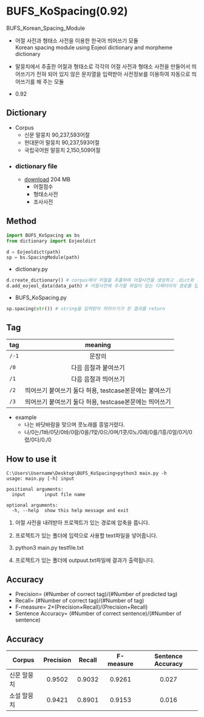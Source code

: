 # BUFS_KoSpacing(0.92)
BUFS_Korean_Spacing_Module  

* 어절 사전과 형태소 사전을 이용한 한국어 띄어쓰기 모듈  
Korean spacing module using Eojeol dictionary and morpheme dictionary  

* 말뭉치에서 추출한 어절과 형태소로 각각의 어절 사전과 형태소 사전을 만들어서 띄어쓰기가 전혀 되어 있지 않은 문자열을 입력받아 사전정보를 이용하여 자동으로 띄어쓰기를 해 주는 모듈

* 0.92 

## Dictionary
+ Corpus
  * 신문 말뭉치 90,237,593어절
  * 현대문어 말뭉치 90,237,593어절
  * 국립국어원 말뭉치 2,150,509어절
+ ### dictionary file
  * [download](https://drive.google.com/open?id=19xpts0_7yF6IucWQtrW9280W7YB61wWV) 204 MB
    - 어절점수
    - 형태소사전
    - 조사사전
    
## Method
```python
import BUFS_KoSpacing as bs
from dictionary import Eojeoldict

d = Eojeoldict(path)
sp = bs.SpacingModule(path)
```
* dictionary.py
```python
d.create_dictionary() # corpus에서 어절을 추출하여 어절사전을 생성하고 .dict와 .txt형태로 저장
d.add_eojeol_data(data_path) # 어절사전에 추가할 파일이 있는 디렉터리의 경로를 입력받아 어절사전에 추가
```
* BUFS_KoSpacing.py
```python
sp.spacing(str()) # string을 입력받아 띄어쓰기가 된 결과를 return
```

## Tag
| tag | meaning |
|---|:---:|
| `/-1` | 문장의 |
| `/0` | 다음 음절과 붙여쓰기 |
| `/1` | 다음 음절과 띄어쓰기 |
| `/2` | 띄어쓰기 붙여쓰기 둘다 허용, testcase본문에는 붙여쓰기 |
| `/3` | 띄어쓰기 붙여쓰기 둘다 허용, testcase본문에는 띄어쓰기 |
* example
  - 나는 바닷바람을 맞으며 콧노래를 흥얼거렸다. 
  - 나/0는/1바/0닷/0바/0람/0을/1맞/0으/0며/1콧/0노/0래/0를/1흥/0얼/0거/0렸/0다/0./0 

## How to use it

```
C:\Users\Username\Desktop\BUFS_KoSpacing>python3 main.py -h
usage: main.py [-h] input

positional arguments:
  input       input file name

optional arguments:
  -h, --help  show this help message and exit
```

1. 어절 사전을 내려받아 프로젝트가 있는 경로에 압축을 풉니다.

1. 프로젝트가 있는 폴더에 입력으로 사용할 text파일을 넣어줍니다.

1. python3 main.py testfile.txt

1. 프로젝트가 있는 폴더에 outpuut.txt파일에 결과가 출력됩니다.

## Accuracy
+ Precision=  (#Number of correct tag)/(#Number of predicted tag)
+ Recall=  (#Number of correct tag)/(#Number of tag)
+ F-measure= 2×(Precision×Recall)/(Precision+Recall)
+ Sentence Accuracy=  (#Number of correct sentence)/(#Number of sentence)

## Accuracy
| Corpus | Precision | Recall | F-measure | Sentence Accuracy |
|---|:---:|:---:|:---:|:---:|
| 신문 말뭉치 |	0.9502	| 0.9032	| 0.9261	| 0.027 |
| 소설 말뭉치	| 0.9421	| 0.8901	| 0.9153	| 0.016 |

